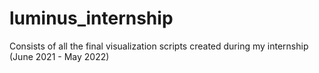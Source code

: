 # luminus_internship
Consists of all the final visualization scripts created during my internship (June 2021 - May 2022)

